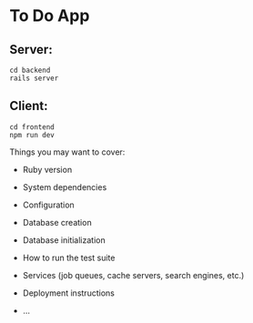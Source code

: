 # To Do App

## Server:

```
cd backend
rails server
```

## Client:

```
cd frontend
npm run dev
```

Things you may want to cover:

- Ruby version

- System dependencies

- Configuration

- Database creation

- Database initialization

- How to run the test suite

- Services (job queues, cache servers, search engines, etc.)

- Deployment instructions

- ...
